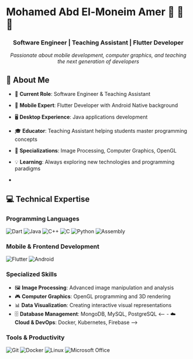 #  Mohamed Abd El-Moneim Amer 👋 👋 👋

<h3 align="center">Software Engineer | Teaching Assistant | Flutter Developer</h3>
<p align="center">
  <em>Passionate about mobile development, computer graphics, and teaching the next generation of developers</em>
</p>

## 🚀 About Me

- 🔭 **Current Role**: Software Engineer & Teaching Assistant
- 📱 **Mobile Expert**: Flutter Developer with Android Native background
- 🖥️ **Desktop Experience**: Java applications development
- 🎓 **Educator**: Teaching Assistant helping students master programming concepts
- 🎯 **Specializations**: Image Processing, Computer Graphics, OpenGL
- 💡 **Learning**: Always exploring new technologies and programming paradigms

- 
## 💻 Technical Expertise

### **Programming Languages**
![Dart](https://img.shields.io/badge/Dart-0175C2?style=for-the-badge&logo=dart&logoColor=white)
![Java](https://img.shields.io/badge/Java-ED8B00?style=for-the-badge&logo=openjdk&logoColor=white)
![C++](https://img.shields.io/badge/C++-00599C?style=for-the-badge&logo=c%2B%2B&logoColor=white)
![C](https://img.shields.io/badge/C-00599C?style=for-the-badge&logo=c&logoColor=white)
![Python](https://img.shields.io/badge/Python-3776AB?style=for-the-badge&logo=python&logoColor=white)
![Assembly](https://img.shields.io/badge/Assembly-654FF0?style=for-the-badge&logo=assemblyscript&logoColor=white)

### **Mobile & Frontend Development**
![Flutter](https://img.shields.io/badge/Flutter-02569B?style=for-the-badge&logo=flutter&logoColor=white)
![Android](https://img.shields.io/badge/Android-3DDC84?style=for-the-badge&logo=android&logoColor=white)

### **Specialized Skills**
- 🖼️ **Image Processing**: Advanced image manipulation and analysis
- 🎮 **Computer Graphics**: OpenGL programming and 3D rendering
- 📊 **Data Visualization**: Creating interactive visual representations
- 🗄️ **Database Management**: MongoDB, MySQL, PostgreSQL
<-- - ☁️ **Cloud & DevOps**: Docker, Kubernetes, Firebase -->

### **Tools & Productivity**
![Git](https://img.shields.io/badge/Git-F05032?style=for-the-badge&logo=git&logoColor=white)
![Docker](https://img.shields.io/badge/Docker-2496ED?style=for-the-badge&logo=docker&logoColor=white)
![Linux](https://img.shields.io/badge/Linux-FCC624?style=for-the-badge&logo=linux&logoColor=black)
![Microsoft Office](https://img.shields.io/badge/Microsoft_Office-D83B01?style=for-the-badge&logo=microsoft-office&logoColor=white)

